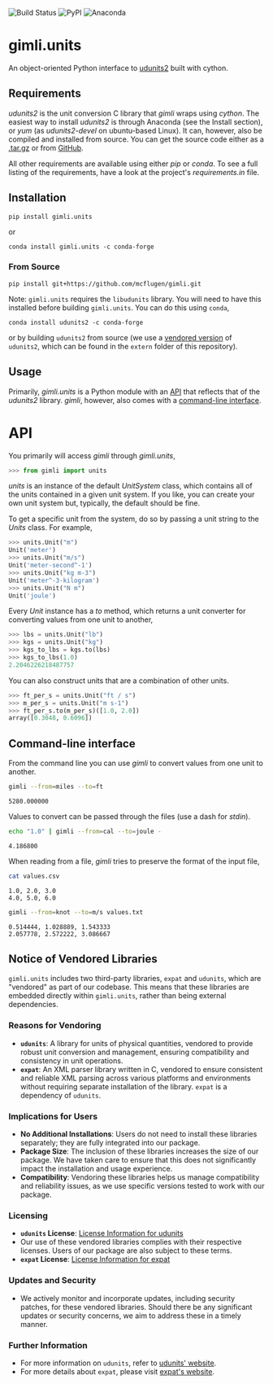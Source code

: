 [anaconda-badge]: https://anaconda.org/conda-forge/gimli.units/badges/version.svg
[anaconda-link]: https://anaconda.org/conda-forge/gimli.units
[build-badge]: https://github.com/mcflugen/gimli/actions/workflows/test.yml/badge.svg
[build-link]: https://github.com/mcflugen/gimli/actions/workflows/test.yml
[expat-github]: https://github.com/libexpat/libexpat
[expat-license]: https://github.com/libexpat/libexpat?tab=MIT-1-ov-file#readme
[pypi-badge]: https://badge.fury.io/py/gimli.units.svg
[pypi-link]: https://badge.fury.io/py/gimli.units
[udunits-download]: https://artifacts.unidata.ucar.edu/service/rest/repository/browse/downloads-udunits/
[udunits-github]: https://github.com/Unidata/UDUNITS-2
[udunits-license]: https://github.com/Unidata/UDUNITS-2/tree/master?tab=License-1-ov-file
[udunits-link]: https://www.unidata.ucar.edu/software/udunits/

![[Build Status][build-link]][build-badge]
![[PyPI][pypi-link]][pypi-badge]
![[Anaconda][anaconda-link]][anaconda-badge]


# gimli.units

An object-oriented Python interface to [udunits2][udunits-link] built with cython.

## Requirements

*udunits2* is the unit conversion C library that
*gimli* wraps using *cython*. The easiest way to install *udunits2* is
through Anaconda (see the Install section), or *yum* (as *udunits2-devel*
on ubuntu-based Linux). It can, however, also be compiled and installed from source.
You can get the source code either as a [.tar.gz][udunits-download] or from
[GitHub][udunits-github].

All other requirements are available using either *pip* or *conda*. To
see a full listing of the requirements, have a look at the project's
*requirements.in* file.

## Installation

```
pip install gimli.units
```
or
```
conda install gimli.units -c conda-forge
```

### From Source

```
pip install git+https://github.com/mcflugen/gimli.git
```

Note: `gimli.units` requires the `libudunits` library. You will need to
have this installed before building `gimli.units`. You can do this
using `conda`,

```
conda install udunits2 -c conda-forge
```

or by building `udunits2` from source (we use a
[vendored version](#notice-of-vendored-libraries) of `udunits2`,
which can be found in the `extern` folder of this repository).

## Usage

Primarily, *gimli.units* is a Python module with an [API](#API) that reflects that of
the *udunits2* library. *gimli*, however, also comes with a
[command-line interface](#command-line-interface).

# API

You primarily will access *gimli* through *gimli.units*,

```python
>>> from gimli import units
```

*units* is an instance of the default *UnitSystem* class, which contains
all of the units contained in a given unit system. If you like, you can create
your own unit system but, typically, the default should be fine.

To get a specific unit from the system, do so by passing a unit
string to the *Units* class. For example,

```python
>>> units.Unit("m")
Unit('meter')
>>> units.Unit("m/s")
Unit('meter-second^-1')
>>> units.Unit("kg m-3")
Unit('meter^-3-kilogram')
>>> units.Unit("N m")
Unit('joule')
```

Every *Unit* instance has a *to* method, which returns a unit converter
for converting values from one unit to another,

```python
>>> lbs = units.Unit("lb")
>>> kgs = units.Unit("kg")
>>> kgs_to_lbs = kgs.to(lbs)
>>> kgs_to_lbs(1.0)
2.2046226218487757
```

You can also construct units that are a combination of other units.

```python
>>> ft_per_s = units.Unit("ft / s")
>>> m_per_s = units.Unit("m s-1")
>>> ft_per_s.to(m_per_s)([1.0, 2.0])
array([0.3048, 0.6096])
```

## Command-line interface

From the command line you can use *gimli* to convert values from one
unit to another.

```bash
gimli --from=miles --to=ft
```
```
5280.000000
```

Values to convert can be passed through the files (use a dash for *stdin*).

```bash
echo "1.0" | gimli --from=cal --to=joule -
```
```
4.186800
```

When reading from a file, *gimli* tries to preserve the format of the
input file,

```bash
cat values.csv
```
```
1.0, 2.0, 3.0
4.0, 5.0, 6.0
```
```bash
gimli --from=knot --to=m/s values.txt
```
```
0.514444, 1.028889, 1.543333
2.057778, 2.572222, 3.086667
```

## Notice of Vendored Libraries

`gimli.units` includes two third-party libraries, `expat` and `udunits`,
which are "vendored" as part of our codebase. This means that these
libraries are embedded directly within `gimli.units`, rather than being
external dependencies.

### Reasons for Vendoring

- **`udunits`**: A library for units of physical quantities, vendored
  to provide robust unit conversion and management, ensuring compatibility
  and consistency in unit operations.
- **`expat`**: An XML parser library written in C, vendored to ensure
  consistent and reliable XML parsing across various platforms and
  environments without requiring separate installation of the library.
  `expat` is a dependency of `udunits`.

### Implications for Users

- **No Additional Installations**: Users do not need to install these
  libraries separately; they are fully integrated into our package.
- **Package Size**: The inclusion of these libraries increases the size
  of our package. We have taken care to ensure that this does not
  significantly impact the installation and usage experience.
- **Compatibility**: Vendoring these libraries helps us manage
  compatibility and reliability issues, as we use specific versions
  tested to work with our package.

### Licensing

- **`udunits` License**: [License Information for udunits][udunits-license]
- Our use of these vendored libraries complies with their respective
  licenses. Users of our package are also subject to these terms.
- **`expat` License**: [License Information for expat][expat-license]

### Updates and Security

- We actively monitor and incorporate updates, including security patches,
  for these vendored libraries. Should there be any significant updates
  or security concerns, we aim to address these in a timely manner.

### Further Information

- For more information on `udunits`, refer to [udunits' website][udunits-link].
- For more details about `expat`, please visit [expat's website][expat-github].
